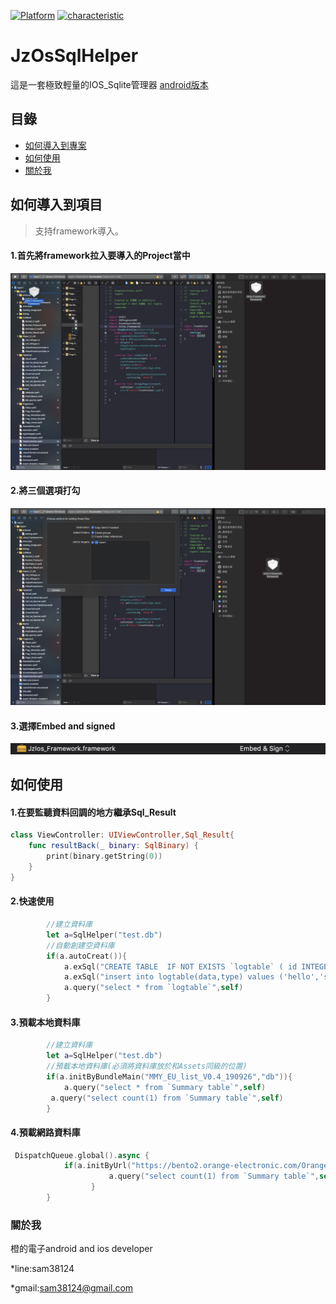 [![Platform](https://img.shields.io/badge/平台-%20IOS%20-brightgreen.svg)](https://github.com/sam38124)
[![characteristic](https://img.shields.io/badge/特點-%20輕量級%20%7C%20簡單易用%20%20%7C%20穩定%20-brightgreen.svg)](https://github.com/sam38124)
# JzOsSqlHelper
這是一套極致輕量的IOS_Sqlite管理器
[android版本](https://github.com/sam38124/JzFrameWork)
## 目錄
* [如何導入到專案](#Import)
* [如何使用](#Use)
* [關於我](#About)

<a name="Import"></a>
## 如何導入到項目
> 支持framework導入。 <br/>

#### 1.首先將framework拉入要導入的Project當中
<img src="https://github.com/sam38124/JzOsFrameWork/blob/master/i2.png" width = "800"  alt="i1" /><a name="Use"></a>
#### 2.將三個選項打勾
<img src="https://github.com/sam38124/JzOsFrameWork/blob/master/i1.png" width = "800"  alt="i1" /><a name="Use"></a>
#### 3.選擇Embed and signed
<img src="https://github.com/sam38124/JzOsFrameWork/blob/master/i3.png" width = "800"  alt="i1" /><a name="Use"></a>
<a name="Use"></a>
## 如何使用
#### 1.在要監聽資料回調的地方繼承Sql_Result
```swift
class ViewController: UIViewController,Sql_Result{
    func resultBack(_ binary: SqlBinary) {
        print(binary.getString(0))
    }
}
```
#### 2.快速使用
```swift
        //建立資料庫
        let a=SqlHelper("test.db")
        //自動創建空資料庫
        if(a.autoCreat()){
            a.exSql("CREATE TABLE  IF NOT EXISTS `logtable` ( id INTEGER PRIMARY KEY AUTOINCREMENT, data VARCHAR NOT NULL, type VARCHAR NOT NULL);")
            a.exSql("insert into logtable(data,type) values ('hello','sql')")
            a.query("select * from `logtable`",self)
        }
```
#### 3.預載本地資料庫
```swift
        //建立資料庫
        let a=SqlHelper("test.db")
        //預載本地資料庫(必須將資料庫放於和Assets同級的位置)
        if(a.initByBundleMain("MMY_EU_list_V0.4_190926","db")){
            a.query("select * from `Summary table`",self)
         a.query("select count(1) from `Summary table`",self)
        }
```
#### 4.預載網路資料庫
```swift
 DispatchQueue.global().async {
            if(a.initByUrl("https://bento2.orange-electronic.com/Orange%20Cloud/Database/MMY/EU/MMY_EU_list_V0.6_191128.db")){
                      a.query("select count(1) from `Summary table`",self)
                  }
        }
```
<a name="About"></a>
### 關於我
橙的電子android and ios developer

*line:sam38124

*gmail:sam38124@gmail.com
